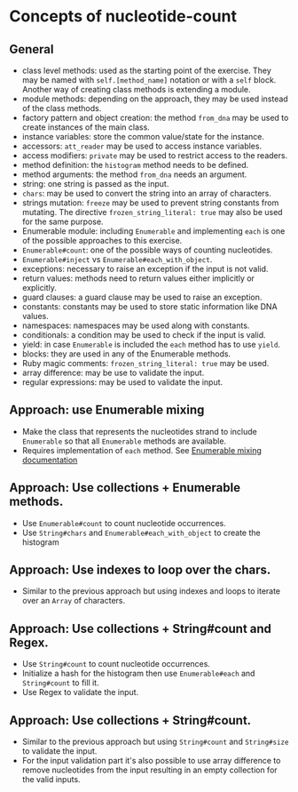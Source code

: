 # Concepts of nucleotide-count

## General

- class level methods: used as the starting point of the exercise. They may be named with `self.[method_name]` notation or with a `self` block. Another way of creating class methods is extending a module.
- module methods: depending on the approach, they may be used instead of the class methods.
- factory pattern and object creation: the method `from_dna` may be used to create instances of the main class.
- instance variables: store the common value/state for the instance.
- accessors: `att_reader` may be used to access instance variables.
- access modifiers: `private` may be used to restrict access to the readers.
- method definition: the `histogram` method needs to be defined.
- method arguments: the method `from_dna` needs an argument.
- string: one string is passed as the input.
- `chars`: may be used to convert the string into an array of characters.
- strings mutation: `freeze` may be used to prevent string constants from mutating. The directive `frozen_string_literal: true` may also be used for the same purpose.
- Enumerable module: including `Enumerable` and implementing `each` is one of the possible approaches to this exercise.
- `Enumerable#count`: one of the possible ways of counting nucleotides.
- `Enumerable#inject` vs `Enumerable#each_with_object`.
- exceptions: necessary to raise an exception if the input is not valid.
- return values: methods need to return values either implicitly or explicitly.
- guard clauses: a guard clause may be used to raise an exception.
- constants: constants may be used to store static information like DNA values.
- namespaces: namespaces may be used along with constants.
- conditionals: a condition may be used to check if the input is valid.
- yield: in case `Enumerable` is included the `each` method has to use `yield`.
- blocks: they are used in any of the Enumerable methods.
- Ruby magic comments: `frozen_string_literal: true` may be used.
- array difference: may be use to validate the input.
- regular expressions: may be used to validate the input.

## Approach: use Enumerable mixing

- Make the class that represents the nucleotides strand to include `Enumerable` so that all `Enumerable` methods are available.
- Requires implementation of `each` method. See [Enumerable mixing documentation](https://ruby-doc.org/core-2.7.0/Enumerable.html)

## Approach: Use collections + Enumerable methods.

- Use `Enumerable#count` to count nucleotide occurrences.
- Use `String#chars` and `Enumerable#each_with_object` to create the histogram

## Approach: Use indexes to loop over the chars.

- Similar to the previous approach but using indexes and loops to iterate over an `Array` of characters.

## Approach: Use collections + String#count and Regex.

- Use `String#count` to count nucleotide occurrences.
- Initialize a hash for the histogram then use `Enumerable#each` and `String#count` to fill it.
- Use Regex to validate the input.

## Approach: Use collections + String#count.
- Similar to the previous approach but using `String#count` and `String#size` to validate the input.
- For the input validation part it's also possible to use array difference to remove nucleotides from the input resulting in an empty collection for the valid inputs.

